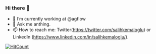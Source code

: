 ### Hi there 👋


- 🔭 I’m currently working at @agflow
- 💬 Ask me anthing. 
- 📫 How to reach me: Twitter(https://twitter.com/salihkemaloglu) or LinkedIn (https://www.linkedin.com/in/salihkemaloglu/).

[![HitCount](http://hits.dwyl.com/salihkemaloglu/{project}.svg)](http://hits.dwyl.com/salihkemaloglu/{project})
